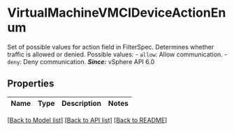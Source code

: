 # VirtualMachineVMCIDeviceActionEnum

Set of possible values for action field in FilterSpec.  Determines whether traffic is allowed or denied.  Possible values: - `allow`: Allow communication. - `deny`: Deny communication.    ***Since:*** vSphere API 6.0 

## Properties
Name | Type | Description | Notes
------------ | ------------- | ------------- | -------------

[[Back to Model list]](../README.md#documentation-for-models) [[Back to API list]](../README.md#documentation-for-api-endpoints) [[Back to README]](../README.md)


